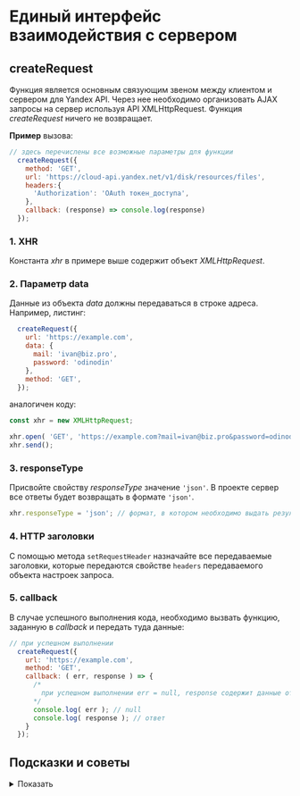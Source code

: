 # Единый интерфейс взаимодействия с сервером

## createRequest

Функция является основным связующим звеном между клиентом и сервером для Yandex API. Через нее необходимо 
организовать AJAX запросы на сервер используя API XMLHttpRequest.
Функция *createRequest* ничего не возвращает.

**Пример** вызова:

```javascript
// здесь перечислены все возможные параметры для функции
  createRequest({
    method: 'GET',
    url: 'https://cloud-api.yandex.net/v1/disk/resources/files',
    headers:{
      'Authorization': 'OAuth токен_доступа',
    },
    callback: (response) => console.log(response)
  });
```

### 1. XHR

Константа *xhr* в примере выше содержит объект *XMLHttpRequest*.

### 2. Параметр data

Данные из объекта *data* должны передаваться в строке адреса. Например, листинг:

```javascript
  createRequest({
    url: 'https://example.com',
    data: {
      mail: 'ivan@biz.pro',
      password: 'odinodin'
    },
    method: 'GET',
  });
```

аналогичен коду:

```javascript
const xhr = new XMLHttpRequest;

xhr.open( 'GET', 'https://example.com?mail=ivan@biz.pro&password=odinodin' );
xhr.send();
```

### 3. responseType

Присвойте свойству *responseType* значение `'json'`. В проекте сервер все ответы будет возвращать в формате `'json'`.
```javascript
xhr.responseType = 'json'; // формат, в котором необходимо выдать результат
```

### 4. HTTP заголовки

С помощью метода `setRequestHeader` назначайте все передаваемые заголовки, которые передаются свойстве `headers` передаваемого объекта настроек запроса.

### 5. callback

В случае успешного выполнения кода, необходимо вызвать функцию, заданную
в *callback* и передать туда данные:

```javascript
// при успешном выполнении
  createRequest({
    url: 'https://example.com',
    method: 'GET',
    callback: ( err, response ) => {
      /*
        при успешном выполнении err = null, response содержит данные ответа
      */
      console.log( err ); // null
      console.log( response ); // ответ
    }
  });
```

## Подсказки и советы

<details>

<summary>Показать</summary>

### Ошибки в createRequest

Иногда сетевой запрос, сформированный с помощью *XMLHttpRequest* 
может выбросить критическую ошибку, которая остановит выполнение 
вашего приложения. Пользуйтесь в этом случае конструкцией *try/catch*:

```javascript
const createRequest = options => {
  // ...
  const xhr = new XMLHttpRequest;
  // ...
  try {
    xhr.open( method, url );
    xhr.send( data );
  }
  catch (err) {
    // перехват сетевой ошибки
    console.error(err);
  }
}
```


### Проверка запросов к / ответов от сервера

Для проверки запросов / ответов можно использовать *Инструменты разработчика* в браузере.
Во вкладке *Network*, в левом окне, нужно выбрать файл, через который идет запрос на сервер.
В правом окне в закладке *Headers* будут указаны параметры запроса. Метод, через который идет запрос, 
а так же данные, отправленные на сервер. В закладках *Response* и *Preview* можно посмотреть полученный
ответ от сервера. 

</details>